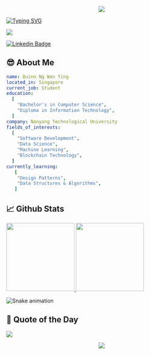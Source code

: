 <p align="center">
  <img src="https://capsule-render.vercel.app/api?type=waving&color=timeGradient&text=Quinn+Ng's+Coding+Space&fontSize=50&height=160&section=header&animation=fadeIn"/>
</p>

[![Typing SVG](https://readme-typing-svg.herokuapp.com?font=comfortaa&color=%23F77B93&size=25&height=40&lines=Welcome+👋;Nice+to+e-meet+you!;I'm+a+Comp.+Science+student;Passionate+about+Technology;and+Coding!+💻)](https://git.io/typing-svg)

![](https://komarev.com/ghpvc/?username=xlepotato&color=ff69b4)

[![Linkedin Badge](https://img.shields.io/badge/-LinkedIn-0e76a8?style=flat-square&logo=Linkedin&logoColor=white)](https://www.linkedin.com/in/quinnngwanying)

## 😎 About Me
```yaml
name: Quinn Ng Wan Ying
located_in: Singapore
current_job: Student
education:
  [
    "Bachelor's in Computer Science",
    "Diploma in Information Technology",
  ]
company: Nanyang Technological University
fields_of_interests:
  [
    "Software Development",
    "Data Science",
    "Machine Learning",
    "Blockchain Technology",
  ]
currently_learning: 
   [
    "Design Patterns",
    "Data Structures & Algorithms",
   ]
```

## 📈 Github Stats
<a href="https://github.com/xlepotato">
  <img height="180em" src="https://github-readme-stats.vercel.app/api?username=xlepotato&theme=jolly&show_icons=true" />
  <img height="180em" src="https://github-readme-stats.vercel.app/api/top-langs/?username=xlepotato&theme=jolly&layout=compact&langs_count=8" />
</a>

![Snake animation](https://github.com/xlepotato/xlepotato/blob/output/github-contribution-grid-snake.svg)

## 💬 Quote of the Day
<p align="left">
  <img src="https://quotes-github-readme.vercel.app/api?type=horizontal&theme=light)](https://github.com/xlepotato/github-readme-quotes" />
</p>

<p align="center">
  <img src="https://capsule-render.vercel.app/api?type=waving&color=gradient&height=110&section=footer&animation=twinkling"/>
</p>

<!--
**xlepotato/xlepotato** is a ✨ _special_ ✨ repository because its `README.md` (this file) appears on your GitHub profile.

Here are some ideas to get you started:

- 🔭 I’m currently working on ...
- 🌱 I’m currently learning ...
- 👯 I’m looking to collaborate on ...
- 🤔 I’m looking for help with ...
- 💬 Ask me about ...
- 📫 How to reach me: ...
- 😄 Pronouns: ...
- ⚡ Fun fact: ...
-->

